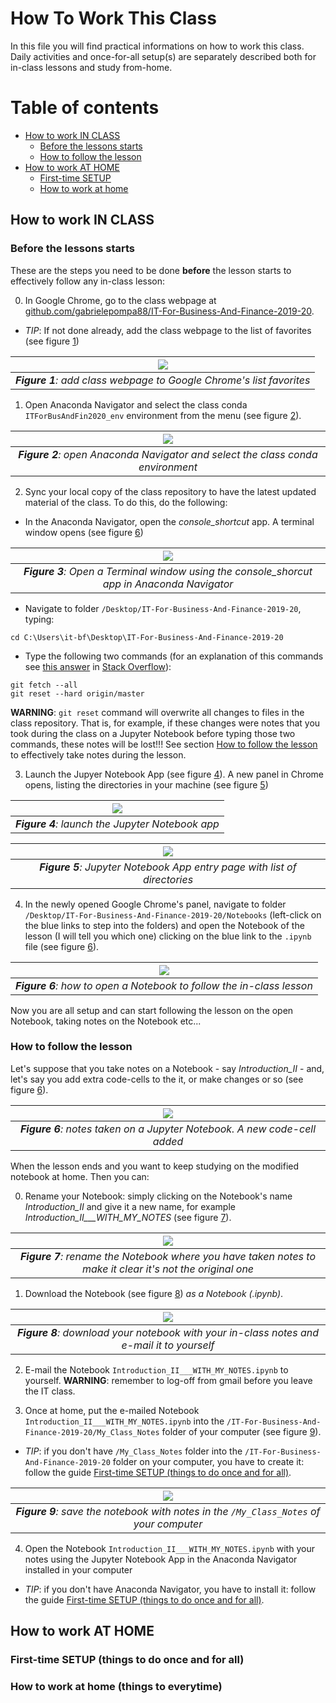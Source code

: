 # How To Work This Class 

In this file you will find practical informations on how to work this class. Daily activities and once-for-all setup(s) are separately described both for in-class lessons and study from-home.

# Table of contents
- [How to work IN CLASS](#class)
  - [Before the lessons starts](#before_class)
  - [How to follow the lesson](#during_class)
- [How to work AT HOME](#home)
  - [First-time SETUP](#home_setup)
  - [How to work at home](#wfh)

## How to work IN CLASS <a name="class"></a>

### Before the lessons starts <a name="before_class"></a>
These are the steps you need to be done **before** the lesson starts to effectively follow any in-class lesson:

0. In Google Chrome, go to the class webpage at [github.com/gabrielepompa88/IT-For-Business-And-Finance-2019-20](https://github.com/gabrielepompa88/IT-For-Business-And-Finance-2019-20). 

  - *TIP*: If not done already, add the class webpage to the list of favorites (see figure [1](#add_bookmark))
    
  | ![](images/add_bookmark.PNG) <a name="add_bookmark"></a>| 
  |:--:| 
  | _**Figure 1**: add class webpage to Google Chrome's list favorites_ |
  
1. Open Anaconda Navigator and select the class conda `ITForBusAndFin2020_env` environment from the menu (see figure [2](#anaconda_nav_and_env)).

  | ![](images/anaconda_nav_and_env.PNG) <a name="anaconda_nav_and_env"></a>| 
  |:--:| 
  | _**Figure 2**: open Anaconda Navigator and select the class conda environment_ |
  
2. Sync your local copy of the class repository to have the latest updated material of the class. To do this, do the following:

  - In the Anaconda Navigator, open the _console_shortcut_ app. A terminal window opens (see figure [6](#console_shortcut))

  | ![](images/console_shortcut.PNG) <a name="console_shortcut"></a>| 
  |:--:| 
  | _**Figure 3**: Open a Terminal window using the console_shorcut app in Anaconda Navigator_ |

  - Navigate to folder `/Desktop/IT-For-Business-And-Finance-2019-20`, typing:
  
  ```
  cd C:\Users\it-bf\Desktop\IT-For-Business-And-Finance-2019-20
  ```
  
  - Type the following two commands (for an explanation of this commands see [this answer](https://stackoverflow.com/a/8888015/2533366) in [Stack Overflow](https://stackoverflow.com/)):
  
  ```
  git fetch --all
  git reset --hard origin/master
  ```
  
  **WARNING**: `git reset` command will overwrite all changes to files in the class repository. That is, for example, if these changes were notes that you took during the class on a Jupyter Notebook before typing those two commands, these notes will be lost!!! See section [How to follow the lesson](#during_class) to effectively take notes during the lesson.

3. Launch the Jupyer Notebook App (see figure [4](#launch_jupyer_nb)). A new panel in Chrome opens, listing the directories in your machine (see figure [5](#dir_structure_machine))

  | ![](images/launch_jupyer_nb.PNG) <a name="launch_jupyer_nb"></a>| 
  |:--:| 
  | _**Figure 4**: launch the Jupyter Notebook app_ |

  | ![](images/dir_structure_machine.PNG) <a name="dir_structure_machine"></a>| 
  |:--:| 
  | _**Figure 5**: Jupyter Notebook App entry page with list of directories_ |

4. In the newly opened Google Chrome's panel, navigate to folder `/Desktop/IT-For-Business-And-Finance-2019-20/Notebooks` (left-click on the blue links to step into the folders) and open the Notebook of the lesson (I will tell you which one) clicking on the blue link to the `.ipynb` file (see figure [6](#how_to_open_nb)). 

  | ![](images/how_to_open_nb.PNG) <a name="how_to_open_nb"></a>| 
  |:--:| 
  | _**Figure 6**: how to open a Notebook to follow the in-class lesson_ |
  
Now you are all setup and can start following the lesson on the open Notebook, taking notes on the Notebook etc...

### How to follow the lesson <a name="during_class"></a>
Let's suppose that you take notes on a Notebook - say _Introduction_II_ - and, let's say you add extra code-cells to the it, or make changes or so (see figure [6](#how_to_take_notes)).

  | ![](images/how_to_take_notes.PNG) <a name="how_to_take_notes"></a>| 
  |:--:| 
  | _**Figure 6**: notes taken on a Jupyter Notebook. A new code-cell added_ |

When the lesson ends and you want to keep studying on the modified notebook at home. Then you can: 

0. Rename your Notebook: simply clicking on the Notebook's name  _Introduction_II_ and give it a new name,  for example _Introduction_II___WITH_MY_NOTES_ (see figure [7](#rename_nb)).

  | ![](images/rename_nb.PNG) <a name="rename_nb"></a>| 
  |:--:| 
  | _**Figure 7**: rename the Notebook where you have taken notes to make it clear it's not the original one_ |

1. Download the Notebook (see figure [8](#download_as_nb)) _as a Notebook (.ipynb)_.

  | ![](images/download_as_nb.png) <a name="download_as_nb"></a>| 
  |:--:| 
  | _**Figure 8**: download your notebook with your in-class notes and e-mail it to yourself_ |
  
2. E-mail the Notebook `Introduction_II___WITH_MY_NOTES.ipynb` to yourself. **WARNING**: remember to log-off from gmail before you leave the IT class.
  
3. Once at home, put the e-mailed Notebook `Introduction_II___WITH_MY_NOTES.ipynb` into the `/IT-For-Business-And-Finance-2019-20/My_Class_Notes` folder of your computer (see figure [9](#nb_with_notes_saved)).

  - *TIP*: if you don't have `/My_Class_Notes` folder into the `/IT-For-Business-And-Finance-2019-20` folder on your computer, you have to create it: follow the guide [First-time SETUP (things to do once and for all)](#home_setup).

  | ![](images/nb_with_notes_saved.PNG) <a name="nb_with_notes_saved"></a>| 
  |:--:| 
  | _**Figure 9**: save the notebook with notes in the `/My_Class_Notes` of your computer_ |

4. Open the Notebook `Introduction_II___WITH_MY_NOTES.ipynb` with your notes using the Jupyter Notebook App in the Anaconda Navigator installed in your computer

- *TIP*: if you don't have Anaconda Navigator, you have to install it: follow the guide [First-time SETUP (things to do once and for all)](#home_setup).

## How to work AT HOME <a name="home"></a>

### First-time SETUP (things to do once and for all) <a name="home_setup"></a>

### How to work at home (things to everytime) <a name="wfh"></a>

